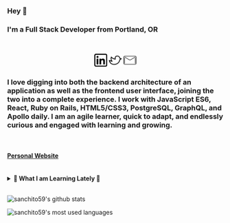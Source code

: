 ### Hey 👋

### I'm a Full Stack Developer from Portland, OR

<br>

<p align='center'>
<a href="https://www.linkedin.com/in/chris--sanchez/"><img height="30" src="https://github.com/sanchito59/sanchito59/blob/master/linkedin.png?raw=true"/></a>
<a href="https://twitter.com/i/lists/1316210473084219393?s=09"><img height="30" src="https://github.com/sanchito59/sanchito59/blob/master/twitter.png?raw=true"></a>
<a href="mailto:c.sanch7@gmail.com"/><img height="30" src="https://github.com/sanchito59/sanchito59/blob/master/mail.png?raw=true"/></a>

### I love digging into both the backend architecture of an application as well as the frontend user interface, joining the two into a complete experience. I work with JavaScript ES6, React, Ruby on Rails, HTML5/CSS3, PostgreSQL, GraphQL, and Apollo daily. I am an agile learner, quick to adapt, and endlessly curious and engaged with learning and growing. 

<br>

#### <a href="https://www.linkedin.com/in/chris--sanchez/">Personal Website</a>

<br>

<details>
 <summary><strong>🌱 What I am Learning Lately 🌱</strong></summary>
 <ul>
   <li>TypeScript 😃</li>
   <li>React Native development</li>
   <li>Test Driven Development with Jest</li>
   <li>Strengthening software/system design best practices</li>
  </ul>
</details>

<br>

![sanchito59's github stats](https://github-readme-stats.vercel.app/api?username=sanchito59&hide=contribs,prs&show_icons=true&hide_border=true&title_color=000)

![sanchito59's most used languages](https://github-readme-stats.vercel.app/api/top-langs/?username=sanchito59&layout=compact&hide_border=true)
